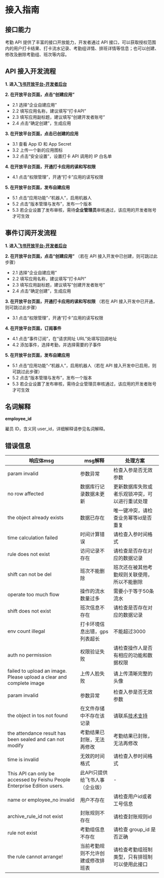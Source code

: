 # 接入指南

## 接口能力
考勤 API 提供了丰富的接口开放能力，开发者通过 API 接口，可以获取授权范围内的用户打卡结果、打卡流水记录、考勤组详情、排班详情等信息；也可以创建、修改及删除考勤组、班次等内容。

## API 接入开发流程
**1. 进入[飞书开放平台-开发者后台](https://open.feishu.cn/app/)**

**2. 在开放平台页面，点击“创建应用”**
- 2.1 选择“企业自建应用”
- 2.2 填写应用名称，建议填写“打卡API”
- 2.3 填写应用副标题，建议填写“创建开发者账号”
- 2.4 点击“确定创建”，生成应用

**3. 在开放平台页面，点击已创建的应用**

- 3.1 查看 App ID 和 App Secret
- 3.2 上传一个新的应用图标
- 3.2 点击“安全设置”，设置打卡 API 调用的 IP 白名单

**4. 在开放平台页面，开通打卡应用的读和写权限**
- 4.1 点击“权限管理”，开通“打卡”应用的读写权限

**5. 在开放平台页面，发布自建应用**
- 5.1 点击“应用功能”-“机器人”，启用机器人
- 5.2 点击“版本管理与发布”，发布一个版本
- 5.3 若企业设置了发布审核，需待**企业管理员**审核通过，该应用的开发者账号才可生效





## 事件订阅开发流程
**1. 进入[飞书开放平台-开发者后台](https://open.feishu.cn/app/)**

**2. 在开放平台页面，点击“创建应用”**  （若在 API 接入开发中已创建，则可跳过此步骤）
- 2.1 选择“企业自建应用”
- 2.2 填写应用名称，建议填写“打卡API”
- 2.3 填写应用副标题，建议填写“创建开发者账号”
- 2.4 点击“确定创建”，生成应用


**3. 在开放平台页面，开通打卡应用的读和写权限** （若在 API 接入开发中已开通，则可跳过此步骤）
- 3.1 点击“权限管理”，开通“打卡”应用的读写权限

**4. 在开放平台页面，订阅事件** 
- 4.1 点击“事件订阅”，在“请求网址 URL”处填写回调地址
- 4.2 添加事件，选择考勤，并选择需要的子事件

**5. 在开放平台页面，发布自建应用**
- 5.1 点击“应用功能”-“机器人”，启用机器人（若在 API 接入开发中已启用，则可跳过此步骤）
- 5.2 点击“版本管理与发布”，发布一个版本
- 5.3 若企业设置了发布审核，需待企业管理员审核通过，该应用的开发者账号才可生效


## 名词解释
**employee_id**

雇员 ID，含义同 user_id，详细解释请参见名词解释。

## 错误信息
响应体msg                                                                   | msg解释             | 处理方案                    |
| ------------------------------------------------------------------------ | ----------------- | ----------------------- |
| param invalid                                                            | 参数异常              | 检查入参是否无效参数              |
| no row affected                                                          | 数据库行记录数据未更新       | 更新数据库失败或者乐观锁冲突，可以进行重试处理 |
| the object already exists                                                | 数据已存在             | 唯一键冲突，请检查业务幂等id是否重复     |
| time calculation failed                                                  | 时间计算错误            | 请检查入参时间格式               |
| rule does not exist                                                      | 访问记录不存在           | 请检查是否存在对应的数据记录          |
| shift can not be del                                                     | 班次不能删除            | 班次还在被其他考勤规则关联使用，所以不能删除  |
| operate too much flow                                                    | 操作的流水数量过多         | 需要小于等于50条流水             |
| shift does not exist                                                     | 班次信息不存在           | 请检查是否存在对应的数据记录          |
| env count illegal                                                        | 打卡环境信息出错，gps列表超长  | 不能超过3000                |
| auth no permission                                                       | 权限验证失败            | 请检查操作人是否有相应的功能和数据权限     |
| failed to upload an image. Please upload a clear and complete image      | 上传人脸失败            | 请上传清晰完整的头像              |
| param invalid                                                            | 参数异常              | 检查入参是否无效参数              |
| the object in tos not found                                              | 在文件存储中不存在该记录      | 请联系[技术支持](https://applink.feishu.cn/TLJpeNdW)                 |
| the attendance result has been sealed and can not modify                 | 考勤结果已封账，无法再修改     | 考勤结果已封账，无法再修改           |
| time is invalid                                                          | 无效的时间格式           | 请检查入参时间格式               |
| This API can only be accessed by Feishu People Enterprise Edition users. | 此API只提供给飞书人事（企业版） |             -            |
| name or employee_no invalid                                              | 用户不存在             | 请检查用户id或者工号信息           |
| archive_rule_id not exist                                                | 封账规则不存在           | 请检查封账规则id
| rule not exist                                              | 考勤组信息不存在           | 请检查 group_id 是否正确
| the rule cannot arrange!                                            | 当前考勤规则不允许创建或修改排班表         | 请检查考勤组班制类型，只有排班制可以使用此接口